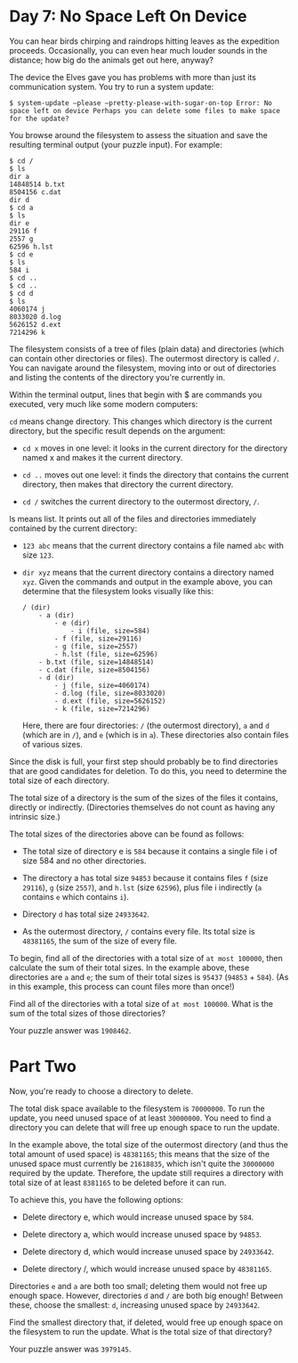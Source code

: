 # Day 7: No Space Left On Device

You can hear birds chirping and raindrops hitting leaves as the expedition proceeds. Occasionally, you can even hear much louder sounds in the distance; how big do the animals get out here, anyway?

The device the Elves gave you has problems with more than just its communication system. You try to run a system update:

    $ system-update –please –pretty-please-with-sugar-on-top Error: No space left on device Perhaps you can delete some files to make space for the update?

You browse around the filesystem to assess the situation and save the resulting terminal output (your puzzle input). For example:

    $ cd / 
    $ ls 
    dir a 
    14848514 b.txt 
    8504156 c.dat 
    dir d 
    $ cd a 
    $ ls 
    dir e 
    29116 f 
    2557 g 
    62596 h.lst 
    $ cd e 
    $ ls 
    584 i 
    $ cd .. 
    $ cd .. 
    $ cd d 
    $ ls 
    4060174 j 
    8033020 d.log 
    5626152 d.ext 
    7214296 k 

The filesystem consists of a tree of files (plain data) and directories (which can contain other directories or files). The outermost directory is called `/`. You can navigate around the filesystem, moving into or out of directories and listing the contents of the directory you're currently in.

Within the terminal output, lines that begin with \$ are commands you executed, very much like some modern computers:

`cd` means change directory. This changes which directory is the current directory, but the specific result depends on the argument:

-   `cd x` moves in one level: it looks in the current directory for the directory named x and makes it the current directory.

-   `cd ..` moves out one level: it finds the directory that contains the current directory, then makes that directory the current directory.

-   `cd /` switches the current directory to the outermost directory, `/`.

ls means list. It prints out all of the files and directories immediately contained by the current directory:

-   `123 abc` means that the current directory contains a file named `abc` with size `123`.

-   `dir xyz` means that the current directory contains a directory named `xyz`. Given the commands and output in the example above, you can determine that the filesystem looks visually like this:

        / (dir)
            - a (dir)
                - e (dir)
                    - i (file, size=584)
                - f (file, size=29116)
                - g (file, size=2557)
                - h.lst (file, size=62596)
            - b.txt (file, size=14848514)
            - c.dat (file, size=8504156)
            - d (dir)
                - j (file, size=4060174)
                - d.log (file, size=8033020)
                - d.ext (file, size=5626152)
                - k (file, size=7214296)

    Here, there are four directories: `/` (the outermost directory), `a` and `d` (which are in `/`), and `e` (which is in `a`). These directories also contain files of various sizes.

Since the disk is full, your first step should probably be to find directories that are good candidates for deletion. To do this, you need to determine the total size of each directory.

The total size of a directory is the sum of the sizes of the files it contains, directly or indirectly. (Directories themselves do not count as having any intrinsic size.)

The total sizes of the directories above can be found as follows:

-   The total size of directory e is `584` because it contains a single file i of size 584 and no other directories.

-   The directory a has total size `94853` because it contains files `f` (size `29116`), `g` (size `2557`), and `h.lst` (size `62596`), plus file i indirectly (`a` contains `e` which contains `i`).

-   Directory `d` has total size `24933642`.

-   As the outermost directory, `/` contains every file. Its total size is `48381165`, the sum of the size of every file.

To begin, find all of the directories with a total size of `at most 100000`, then calculate the sum of their total sizes. In the example above, these directories are `a` and `e`; the sum of their total sizes is `95437` (`94853` + `584`). (As in this example, this process can count files more than once!)

Find all of the directories with a total size of `at most 100000`. What is the sum of the total sizes of those directories?

Your puzzle answer was `1908462`.

# Part Two

Now, you're ready to choose a directory to delete.

The total disk space available to the filesystem is `70000000`. To run the update, you need unused space of at least `30000000`. You need to find a directory you can delete that will free up enough space to run the update.

In the example above, the total size of the outermost directory (and thus the total amount of used space) is `48381165`; this means that the size of the unused space must currently be `21618835`, which isn't quite the `30000000` required by the update. Therefore, the update still requires a directory with total size of at least `8381165` to be deleted before it can run.

To achieve this, you have the following options:

-   Delete directory e, which would increase unused space by `584`.

-   Delete directory a, which would increase unused space by `94853`.

-   Delete directory d, which would increase unused space by `24933642`.

-   Delete directory /, which would increase unused space by `48381165`.

Directories `e` and `a` are both too small; deleting them would not free up enough space. However, directories `d` and `/` are both big enough! Between these, choose the smallest: `d`, increasing unused space by `24933642`.

Find the smallest directory that, if deleted, would free up enough space on the filesystem to run the update. What is the total size of that directory?

Your puzzle answer was `3979145`.
